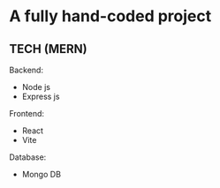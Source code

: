 # A fully hand-coded project
## TECH (MERN)
Backend:
- Node js 
- Express js

Frontend:
- React
- Vite

Database: 
- Mongo DB
